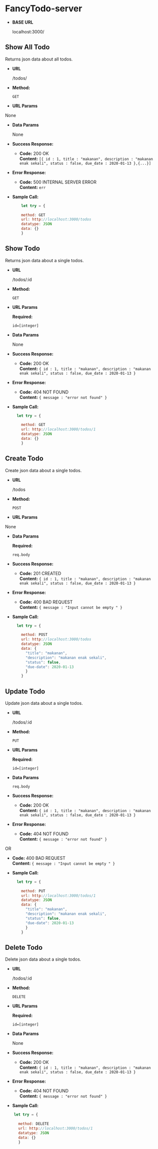 # FancyTodo-server

* **BASE URL**

  localhost:3000/

**Show All Todo**
----
  Returns json data about all todos.

* **URL**

  /todos/

* **Method:**

  `GET`
  
*  **URL Params**

  None

* **Data Params**

  None

* **Success Response:**

  * **Code:** 200 OK <br />
    **Content:** `[{ id : 1, title : "makanan", description : "makanan enak sekali", status : false, due_date : 2020-01-13 },{...}]`
 
* **Error Response:**

  * **Code:** 500 INTERNAL SERVER ERROR <br />
    **Content:** `err`

* **Sample Call:**

  ```javascript
      let try = {
      
      method: GET
      url: http://localhost:3000/todos
      datatype: JSON
      data: {}        
      }
  ```

**Show Todo**
----
  Returns json data about a single todos.

* **URL**

  /todos/:id

* **Method:**

  `GET`
  
*  **URL Params**

   **Required:**
 
   `id=[integer]`

* **Data Params**

  None

* **Success Response:**

  * **Code:** 200 OK <br />
    **Content:** `{ id : 1, title : "makanan", description : "makanan enak sekali", status : false, due_date : 2020-01-13 }`
 
* **Error Response:**

  * **Code:** 404 NOT FOUND <br />
    **Content:** `{ message : "error not found" }`

* **Sample Call:**

  ```javascript
    let try = {
      
      method: GET
      url: http://localhost:3000/todos/1
      datatype: JSON
      data: {}        
      }
  ```


**Create Todo**
----
  Create json data about a single todos.

* **URL**

  /todos

* **Method:**

  `POST`
  
*  **URL Params**
 
  None

* **Data Params**

   **Required:**

  `req.body`

* **Success Response:**

  * **Code:** 201 CREATED <br />
    **Content:** `{ id : 1, title : "makanan", description : "makanan enak sekali", status : false, due_date : 2020-01-13 }`
 
* **Error Response:**

  * **Code:** 400 BAD REQUEST <br />
    **Content:** `{ message : "Input cannot be empty " }`

* **Sample Call:**

  ```javascript
    let try = {
      
      method: POST
      url: http://localhost:3000/todos
      datatype: JSON
      data: {
        "title": "makanan",
        "description": "makanan enak sekali",
        "status": false,
        "due-date": 2020-01-13
        }        
      }
  ```


**Update Todo**
----
  Update json data about a single todos.

* **URL**

  /todos/:id

* **Method:**

  `PUT`
  
*  **URL Params**

   **Required:**
 
   `id=[integer]`

* **Data Params**

  `req.body`

* **Success Response:**

  * **Code:** 200 OK <br />
    **Content:** `{ id : 1, title : "makanan", description : "makanan enak sekali", status : false, due_date : 2020-01-13 }`
 
* **Error Response:**

  * **Code:** 404 NOT FOUND <br />
    **Content:** `{ message : "error not found" }`

OR

  * **Code:** 400 BAD REQUEST <br />
    **Content:** `{ message : "Input cannot be empty " }`

* **Sample Call:**

  ```javascript
    let try = {
      
      method: PUT
      url: http://localhost:3000/todos/1
      datatype: JSON
      data: {
        "title": "makanan",
        "description": "makanan enak sekali",
        "status": false,
        "due-date": 2020-01-13
        }        
      }
  ```


**Delete Todo**
----
  Delete json data about a single todos.

* **URL**

  /todos/:id

* **Method:**

  `DELETE`
  
*  **URL Params**

   **Required:**
 
   `id=[integer]`

* **Data Params**

  None

* **Success Response:**

  * **Code:** 200 OK <br />
    **Content:** `{ id : 1, title : "makanan", description : "makanan enak sekali", status : false, due_date : 2020-01-13 }`
 
* **Error Response:**

  * **Code:** 404 NOT FOUND <br />
    **Content:** `{ message : "error not found" }`

* **Sample Call:**

```javascript
    let try = {
      
      method: DELETE
      url: http://localhost:3000/todos/1
      datatype: JSON
      data: {}        
      }
  ```